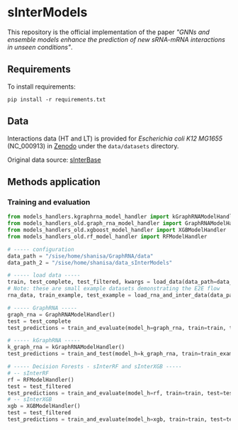 # sInterModels
This repository is the official implementation of the paper 
*"GNNs and ensemble models enhance the prediction of new sRNA-mRNA interactions in unseen conditions"*.

## Requirements

To install requirements:

```setup
pip install -r requirements.txt
```

## Data

Interactions data (HT and LT) is provided for *Escherichia coli K12 MG1655* (NC_000913) in [Zenodo](https://zenodo.org/records/14030380)  under the `data/datasets` directory.

Original data source: [sInterBase](https://academic.oup.com/bioinformatics/article/39/4/btad172/7115836)

## Methods application

### Training and evaluation
```python
from models_handlers.kgraphrna_model_handler import kGraphRNAModelHandler
from models_handlers_old.graph_rna_model_handler import GraphRNAModelHandler
from models_handlers_old.xgboost_model_handler import XGBModelHandler
from models_handlers_old.rf_model_handler import RFModelHandler

# ----- configuration
data_path = "/sise/home/shanisa/GraphRNA/data"
data_path_2 = "/sise/home/shanisa/data_sInterModels"

# ----- load data -----
train, test_complete, test_filtered, kwargs = load_data(data_path=data_path)
# Note: these are small example datasets demonstrating the E2E flow
rna_data, train_example, test_example = load_rna_and_inter_data(data_path=data_path_2)

# ----- GraphRNA -----
graph_rna = GraphRNAModelHandler()
test = test_complete
test_predictions = train_and_evaluate(model_h=graph_rna, train=train, test=test, **kwargs)

# ----- kGraphRNA -----
k_graph_rna = kGraphRNAModelHandler()
test_predictions = train_and_test(model_h=k_graph_rna, train=train_example, test=test_example)

# ----- Decision Forests - sInterRF and sInterXGB -----
# -- sInterRF
rf = RFModelHandler()
test = test_filtered
test_predictions = train_and_evaluate(model_h=rf, train=train, test=test, **kwargs)
# -- sInterXGB
xgb = XGBModelHandler()
test = test_filtered
test_predictions = train_and_evaluate(model_h=xgb, train=train, test=test, **kwargs)
